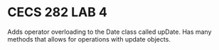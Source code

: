 # CECS 282 LAB 4
 Adds operator overloading to the Date class called upDate. Has many methods that allows for operations with update objects.
